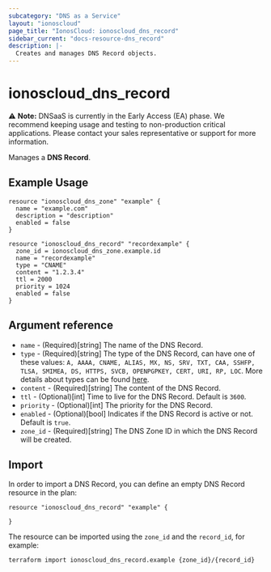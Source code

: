 ```yaml
---
subcategory: "DNS as a Service"
layout: "ionoscloud"
page_title: "IonosCloud: ionoscloud_dns_record"
sidebar_current: "docs-resource-dns_record"
description: |-
  Creates and manages DNS Record objects.
---
```


# ionoscloud_dns_record

⚠️ **Note:** DNSaaS is currently in the Early Access (EA) phase.
We recommend keeping usage and testing to non-production critical applications.
Please contact your sales representative or support for more information.

Manages a **DNS Record**.

## Example Usage

```hcl
resource "ionoscloud_dns_zone" "example" {
  name = "example.com"
  description = "description"
  enabled = false
}

resource "ionoscloud_dns_record" "recordexample" {
  zone_id = ionoscloud_dns_zone.example.id
  name = "recordexample"
  type = "CNAME"
  content = "1.2.3.4"
  ttl = 2000
  priority = 1024
  enabled = false
}
```

## Argument reference

* `name` - (Required)[string] The name of the DNS Record.
* `type` - (Required)[string] The type of the DNS Record, can have one of these values: `A, AAAA, CNAME, ALIAS, MX, NS, SRV, TXT, CAA, SSHFP, TLSA, SMIMEA, DS, HTTPS, SVCB, OPENPGPKEY, CERT, URI, RP, LOC`. More details about types can be found [here](https://docs.ionos.com/dns-as-a-service/readme/api-how-tos/create-a-new-dns-record#create-records-of-other-types).
* `content` - (Required)[string] The content of the DNS Record.
* `ttl` - (Optional)[int] Time to live for the DNS Record. Default is `3600`.
* `priority` - (Optional)[int] The priority for the DNS Record.
* `enabled` - (Optional)[bool] Indicates if the DNS Record is active or not. Default is `true`.
* `zone_id` - (Required)[string] The DNS Zone ID in which the DNS Record will be created.

## Import

In order to import a DNS Record, you can define an empty DNS Record resource in the plan:
```hcl
resource "ionoscloud_dns_record" "example" {
  
}
```
The resource can be imported using the `zone_id` and the `record_id`, for example:

```shell
terraform import ionoscloud_dns_record.example {zone_id}/{record_id}
```